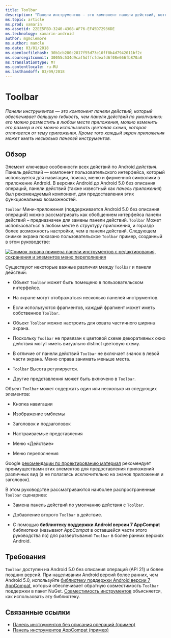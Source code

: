 ```yaml
---
title: Toolbar
description: "Панели инструментов — это компонент панели действий, который обеспечивает большую гибкость, чем панели действий по умолчанию: его можно разместить в любом месте приложения, можно изменить его размер и его можно использовать цветовая схема, которая отличается от тему приложения. Кроме того каждый экран приложения может иметь несколько панелей инструментов."
ms.topic: article
ms.prod: xamarin
ms.assetid: 22EE5FBD-3240-4308-AF76-EF45D72936DE
ms.technology: xamarin-android
author: mgmclemore
ms.author: mamcle
ms.date: 03/01/2018
ms.openlocfilehash: 30b1cb280c2817f55d73e10ff8b4d7942011bf2c
ms.sourcegitcommit: 30055c534d9caf5dffcfdeafd6f08e666fb870a8
ms.translationtype: MT
ms.contentlocale: ru-RU
ms.lasthandoff: 03/09/2018
---
```

# <a name="toolbar"></a>Toolbar

_Панели инструментов — это компонент панели действий, который обеспечивает большую гибкость, чем панели действий по умолчанию: его можно разместить в любом месте приложения, можно изменить его размер и его можно использовать цветовая схема, которая отличается от тему приложения. Кроме того каждый экран приложения может иметь несколько панелей инструментов._

 
## <a name="overview"></a>Обзор

Элемент ключевые особенности всех действий по Android *действия*. Панель действий — компонент пользовательского интерфейса, который используется для навигации, поиска, меню и фирменной символики в приложение Android. В версиях Android до Android 5.0 без описания операций, панели действий (также известный как *панель приложения*) был рекомендуемый компонент, для предоставления этих функциональных возможностей. 

`Toolbar` Мини-приложения (поддерживается Android 5.0 без описания операций) можно рассматривать как обобщением интерфейса панели действий &ndash; предназначен для замены панели действий. `Toolbar` Может использоваться в любом месте в структуру приложения, и гораздо более возможность настройки, чем в панели действий. Следующем снимке экрана показано пользовательское `Toolbar` пример, созданный в этом руководстве: 

[![Снимок экрана примера панели инструментов с редактирования, сохранения и элементов меню переполнения](images/01-toolbar-sml.png)](images/01-toolbar.png#lightbox)

Существуют некоторые важные различия между `Toolbar` и панели действий: 

-   Объект `Toolbar` может быть помещено в пользовательском интерфейсе.

-   На экране могут отображаться несколько панелей инструментов.

-   Если используются фрагментов, каждый фрагмент может иметь собственное `Toolbar`. 

-   Объект `Toolbar` можно настроить для охвата частичного ширина экрана. 

-   Поскольку `Toolbar` не привязан к цветовой схеме декоративных окно действия могут иметь визуально distinct цветовую схему. 

-   В отличие от панели действий `Toolbar` не включает значок в левой части экрана. Меню справа занимать меньше места. 

-   `Toolbar` Высота регулируется. 

-   Другие представления может быть включено в `Toolbar`. 

Объект `Toolbar` может содержать один или несколько из следующих элементов: 

-   Кнопка навигации

-   Изображение эмблемы

-   Заголовок и подзаголовок

-   Настраиваемые представления

-   Меню «Действие»

-   Меню переполнения

Google [рекомендации по проектированию материал](https://material.google.com/) рекомендует преимуществами этих элементов для предоставления приложений различных вид (а не полагаясь исключительно на значок приложения и заголовок). 

В этом руководстве рассматриваются наиболее распространенные `Toolbar` сценариев:

-   Замена панель действий по умолчанию действия с `Toolbar`. 

-   Добавление второго `Toolbar` в действие.

-   С помощью **библиотеку поддержки Android версии 7 AppCompat** библиотеки (называют *AppCompat* в оставшейся части этого руководства по) для развертывания `Toolbar` в более ранних версиях Android. 

 
 
## <a name="requirements"></a>Требования

`Toolbar` доступен на Android 5.0 без описания операций (API 21) и более поздних версий. При нацеливании Android версий более ранних, чем Android 5.0, используйте [библиотеку поддержки Android версии 7 AppCompat](https://www.nuget.org/packages/Xamarin.Android.Support.v7.AppCompat/), который обеспечивает обратную совместимость `Toolbar` поддержки в пакет NuGet. 
[Совместимость инструментов](~/android/user-interface/controls/tool-bar/toolbar-compatibility.md) объясняется, как использовать эту библиотеку. 




## <a name="related-links"></a>Связанные ссылки

- [Панель инструментов без описания операций (пример)](https://developer.xamarin.com/samples/monodroid/android5.0/Toolbar/)
- [Панель инструментов AppCompat (пример)](https://developer.xamarin.com/samples/monodroid/Supportv7/AppCompat/Toolbar/)
